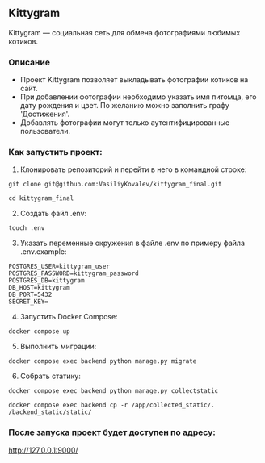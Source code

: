## Kittygram
Kittygram — социальная сеть для обмена фотографиями любимых котиков.
### Описание
*  Проект Kittygram позволяет выкладывать фотографии котиков на сайт.
*  При добавлении фотографии необходимо указать имя питомца, его дату рождения и цвет. По желанию можно заполнить графу 'Достижения'.
*  Добавлять фотографии могут только аутентифицированные пользователи.
### Как запустить проект:
1. Клонировать репозиторий и перейти в него в командной строке:

```
git clone git@github.com:VasiliyKovalev/kittygram_final.git
```

```
cd kittygram_final
```

2. Создать файл .env:

```
touch .env
```

3. Указать переменные окружения в файле .env по примеру файла .env.example:

```
POSTGRES_USER=kittygram_user
POSTGRES_PASSWORD=kittygram_password
POSTGRES_DB=kittygram
DB_HOST=kittygram
DB_PORT=5432
SECRET_KEY=
```

4. Запустить Docker Compose:

```
docker compose up
```

5. Выполнить миграции:

```
docker compose exec backend python manage.py migrate
```

6. Собрать статику:

```
docker compose exec backend python manage.py collectstatic
```

```
docker compose exec backend cp -r /app/collected_static/. /backend_static/static/
```

### После запуска проект будет доступен по адресу:
http://127.0.0.1:9000/
